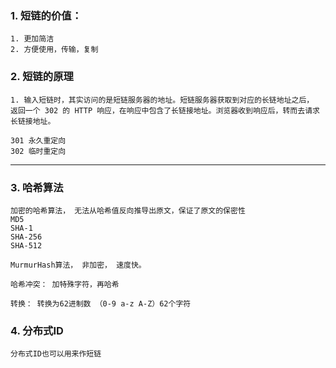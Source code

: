 ### 1. 短链的价值：
    1. 更加简洁
    2. 方便使用，传输，复制

### 2. 短链的原理

    1. 输入短链时，其实访问的是短链服务器的地址。短链服务器获取到对应的长链地址之后，
    返回一个 302 的 HTTP 响应，在响应中包含了长链接地址。浏览器收到响应后，转而去请求长链接地址。 

    301 永久重定向 
    302 临时重定向


----------

### 3. 哈希算法

    加密的哈希算法， 无法从哈希值反向推导出原文，保证了原文的保密性
    MD5
    SHA-1
    SHA-256
    SHA-512

    MurmurHash算法， 非加密， 速度快。

    哈希冲突： 加特殊字符，再哈希

    转换： 转换为62进制数 （0-9 a-z A-Z）62个字符

### 4. 分布式ID

    分布式ID也可以用来作短链



    